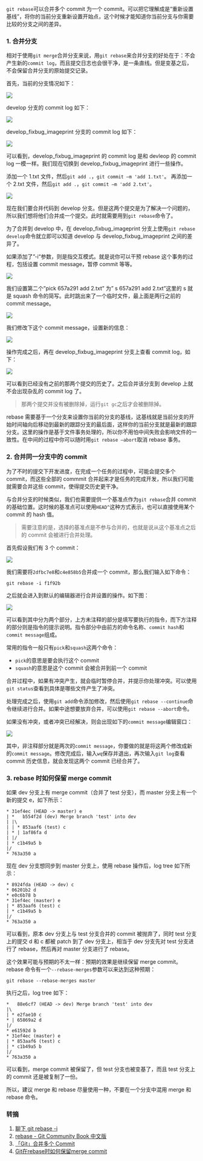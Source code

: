 `git rebase`可以合并多个 commit 为一个 commit。可以把它理解成是“重新设置基线”，将你的当前分支重新设置开始点，这个时候才能知道你当前分支与你需要比较的分支之间的差异。

### 1. 合并分支

相对于使用`git merge`合并分支来说，用`git rebase`来合并分支的好处在于：不会产生新的`commit log`，而且提交日志也会很干净，是一条直线。但是变基之后，不会保留合并分支的原始提交记录。

首先，当前的分支情况如下：

![](http://cnd.qiniu.lin07ux.cn/markdown/1478523792810.png)

develop 分支的 commit log 如下：

![](http://cnd.qiniu.lin07ux.cn/markdown/1478523844876.png)

develop_fixbug_imageprint 分支的 commit log 如下：

![](http://cnd.qiniu.lin07ux.cn/markdown/1478523873396.png)

可以看到，develop_fixbug_imageprint 的 commit log 是和 devleop 的 commit log 一模一样。我们现在切换到 develop_fixbug_imageprint 进行一些操作。

添加一个 1.txt 文件，然后`git add .`，`git commit –m 'add 1.txt'`。
再添加一个 2.txt 文件，然后`git add .`，`git commit –m 'add 2.txt'`。

![](http://cnd.qiniu.lin07ux.cn/markdown/1478523996294.png)

现在我们要合并代码到 develop 分支。但是这两个提交是为了解决一个问题的，所以我们想将他们合并成一个提交。此时就需要用到`git rebase`命令了。

为了合并到 develop 中，在 develop_fixbug_imageprint 分支上使用`git rebase develop`命令就立即可以知道 develop 与 develop_fixbug_imageprint 之间的差异了。

如果添加了”-i“参数，则是指交互模式。就是说你可以干预 rebase 这个事务的过程，包括设置 commit message，暂停 commit 等等。

![](http://cnd.qiniu.lin07ux.cn/markdown/1478525584244.png)

我们设置第二个”pick 657a291 add 2.txt” 为” s 657a291 add 2.txt”这里的 s 就是 squash 命令的简写。此时跳出来了一个临时文件，最上面是两行之前的 commit message。

![](http://cnd.qiniu.lin07ux.cn/markdown/1478526030231.png)

我们修改下这个 commit message，设置新的信息：

![](http://cnd.qiniu.lin07ux.cn/markdown/1478526082581.png)

操作完成之后，再在 develop_fixbug_imageprint 分支上查看 commit log，如下：

![](http://cnd.qiniu.lin07ux.cn/markdown/1478526211414.png)

可以看到已经没有之前的那两个提交的历史了。之后合并该分支到 develop 上就不会出现杂乱的 commit log 了。

> 那两个提交并没有被删除掉，运行`git gc`之后才会被删除掉。

rebase 需要基于一个分支来设置你当前的分支的基线，这基线就是当前分支的开始时间轴向后移动到最新的跟踪分支的最后面，这样你的当前分支就是最新的跟踪分支。这里的操作是基于文件事务处理的，所以你不用怕中间失败会影响文件的一致性。在中间的过程中你可以随时用`git rebase –abort`取消 rebase 事务。

### 2. 合并同一分支中的 commit

为了不时的提交下开发进度，在完成一个任务的过程中，可能会提交多个 commit，而这些全部的 commmit 合并起来才是任务的完成开发，所以我们可能就需要合并这些 commit，使得提交历史更干净。

与合并分支的时候类似，我们也需要提供一个基准点作为`git rebase`合并 commit 的基础位置。这时候的基准点可以使用`HEAD^`这种方式表示，也可以直接使用某个 commit 的 hash 值。

> 需要注意的是，选择的基准点是不参与合并的，也就是说从这个基准点之后的 commit 会被进行合并处理。

首先假设我们有 3 个 commit：

![](http://cnd.qiniu.lin07ux.cn/markdown/1494409536000.png)

我们需要将`2dfbc7e8`和`c4e858b5`合并成一个 commit，那么我们输入如下命令：

```shell
git rebase -i f1f92b
```

之后就会进入到默认的编辑器进行合并设置的操作。如下图：

![](http://cnd.qiniu.lin07ux.cn/markdown/1494409679865.png)

可以看到其中分为两个部分，上方未注释的部分是填写要执行的指令，而下方注释的部分则是指令的提示说明。指令部分中由前方的命令名称、`commit hash`和`commit message`组成。

常用的指令一般只有`pick`和`squash`这两个命令：

* `pick`的意思是要会执行这个 commit
* `squash`的意思是这个 commit 会被合并到前一个 commit

合并过程中，如果有冲突产生，就会临时暂停合并，并提示你处理冲突。可以使用`git status`查看到具体是哪些文件产生了冲突。

处理完成之后，使用`git add`命令添加修改，然后使用`git rebase --continue`命令继续进行合并。如果中途想要放弃合并，可以使用`git rebase --abort`命令。

如果没有冲突，或者冲突已经解决，则会出现如下的`commit message`编辑窗口：

![](http://cnd.qiniu.lin07ux.cn/markdown/1494409947082.png)

其中，非注释部分就是两次的`commit message`，你要做的就是将这两个修改成新的`commit message`。修改完成后，输入`wq`保存并退出，再次输入`git log`查看 commit 历史信息，就会发现这两个 commit 已经合并了。

### 3. rebase 时如何保留 merge commit

如果 dev 分支上有 merge commit（合并了 test 分支），而 master 分支上有一个新的提交 e，如下所示：

```
* 31ef4ec (HEAD -> master) e
| *   b554f2d (dev) Merge branch 'test' into dev
| |\
| | * 853aaf6 (test) c
| * | 1af86fa d
| |/
| * c1b49a5 b
|/
* 763a350 a
```

现在 dev 分支想同步到 master 分支上，使用 rebase 操作后，log tree 如下所示：

```
* 8924fda (HEAD -> dev) c
* 06201b2 d
* e0c6b78 b
* 31ef4ec (master) e
| * 853aaf6 (test) c
| * c1b49a5 b
|/
* 763a350 a
```

可以看到，原本 dev 分支上与 test 分支合并的 commit 被抛弃了，同时 test 分支上的提交 d 和 c 都被 patch 到了 dev 分支上，相当于 dev 分支先对 test 分支进行了 rebase，然后再对 master 分支进行了 rebase。

这个效果可能与预期的不太一样：预期的效果是继续保留 merge commit。rebase 命令有一个`--rebase-merges`参数可以来达到这种预期：

```shell
git rebase --rebase-merges master
```

执行之后，log tree 如下：

```
*   88e6cf7 (HEAD -> dev) Merge branch 'test' into dev
|\
| * e2fae10 c
* | 65869a2 d
|/
* e61592d b
* 31ef4ec (master) e
| * 853aaf6 (test) c
| * c1b49a5 b
|/
* 763a350 a
```

可以看到，merge commit 被保留了，但 test 分支也被变基了，而且 test 分支上的 commit 还是被复制了一份。

所以，建议 merge 和 rebase 尽量使用一种，不要在一个分支中混用 merge 和 rebase 命令。

### 转摘

1. [聊下 git rebase -i](http://www.cnblogs.com/wangiqngpei557/p/5989292.html)
2. [rebase - Git Community Book 中文版](http://gitbook.liuhui998.com/4_2.html)
3. [「Git」合并多个 Commit](http://www.jianshu.com/p/964de879904a)
4. [Git在rebase时如何保留merge commit](https://mp.weixin.qq.com/s/vApS6ajWs4UcOd0U8j9c5Q)



